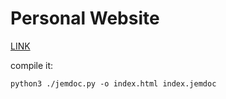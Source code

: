 # Personal Website

[LINK](https://alessandrobudroni.github.io/) 

compile it:
```
python3 ./jemdoc.py -o index.html index.jemdoc
```

